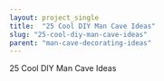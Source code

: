 ```yaml
---
layout: project_single
title:  "25 Cool DIY Man Cave Ideas"
slug: "25-cool-diy-man-cave-ideas"
parent: "man-cave-decorating-ideas"
---
```

25 Cool DIY Man Cave Ideas